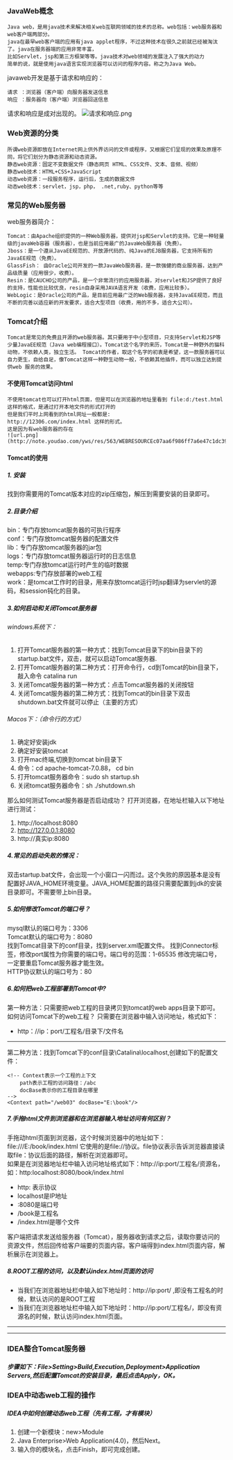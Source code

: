 ### JavaWeb概念
    Java web，是用java技术来解决相关web互联网领域的技术的总称。web包括：web服务器和web客户端两部分。
    java在最早web客户端的应用有java applet程序，不过这种技术在很久之前就已经被淘汰了。java在服务器端的应用非常丰富，
    比如Servlet，jsp和第三方框架等等。java技术对web领域的发展注入了强大的动力
    简单的说，就是使用java语言实现浏览器可以访问的程序内容。称之为Java Web。

javaweb开发是基于请求和响应的：

    请求 ：浏览器（客户端）向服务器发送信息
    响应 ：服务器向（客户端）浏览器回送信息
请求和响应是成对出现的。
    ![请求和响应.png](http://note.youdao.com/yws/res/592/WEBRESOURCEb0468c848b2a445f722edcf4c56324ae)
### Web资源的分类
    所谓web资源即放在Internet网上供外界访问的文件或程序，又根据它们呈现的效果及原理不同，将它们划分为静态资源和动态资源。
    静态web资源：固定不变数据文件（静态网页 HTML、CSS文件、文本、音频、视频）
    静态web技术：HTML+CSS+JavaScript
    动态web资源：一段服务程序，运行后，生成的数据文件
    动态web技术：servlet，jsp，php， .net,ruby、python等等
### 常见的Web服务器
web服务器简介：
    
    Tomcat：由Apache组织提供的一种Web服务器，提供对jsp和Servlet的支持。它是一种轻量级的javaWeb容器（服务器），也是当前应用最广的JavaWeb服务器（免费）。
    Jboss：是一个遵从JavaEE规范的、开放源代码的、纯Java的EJB服务器，它支持所有的JavaEE规范（免费）。
    GlassFish： 由Oracle公司开发的一款JavaWeb服务器，是一款强健的商业服务器，达到产品级质量（应用很少，收费）。
    Resin：是CAUCHO公司的产品，是一个非常流行的应用服务器，对servlet和JSP提供了良好的支持，性能也比较优良，resin自身采用JAVA语言开发（收费，应用比较多）。
    WebLogic：是Oracle公司的产品，是目前应用最广泛的Web服务器，支持JavaEE规范，而且不断的完善以适应新的开发要求，适合大型项目（收费，用的不多，适合大公司）。


### Tomcat介绍
    Tomcat是常见的免费且开源的web服务器。其只要用于中小型项目，只支持Servlet和JSP等少量JavaEE规范（Java web编程接口）。Tomcat这个名字的来历，Tomcat是一种野外的猫科动物，不依赖人类，独立生活。 Tomcat的作者，取这个名字的初衷是希望，这一款服务器可以自力更生，自给自足，像Tomcat这样一种野生动物一般，不依赖其他插件，而可以独立达到提供web 服务的效果。
#### 不使用Tomcat访问html
    不使用tomcat也可以打开html页面，但是可以在浏览器的地址里看到 file:d:/test.html 这样的格式，是通过打开本地文件的形式打开的
    但是我们平时上网看到的html网址一般都是: 
    http://12306.com/index.html 这样的形式。
    这是因为有web服务器的存在
    ![url.png](http://note.youdao.com/yws/res/563/WEBRESOURCEc07aa6f986ff7a6e47c1dc39969d793a)
#### Tomcat的使用
##### 1. 安装
找到你需要用的Tomcat版本对应的zip压缩包，解压到需要安装的目录即可。
##### 2.目录介绍
bin：专门存放tomcat服务器的可执行程序<br>
conf：专门存放tomcat服务器的配置文件<br>
lib：专门存放tomcat服务器的jar包<br>
logs：专门存放tomcat服务器运行时的日志信息<br>
temp:专门存放tomcat运行时产生的临时数据<br>
webapps:专门存放部署的web工程<br>
work：是tomcat工作时的目录，用来存放tomcat运行时jsp翻译为servlet的源码，和session钝化的目录。
##### 3.如何启动和关闭Tomcat服务器
###### windows系统下：
1. 打开Tomcat服务器的第一种方式：找到Tomcat目录下的bin目录下的startup.bat文件，双击，就可以启动Tomcat服务器.
2. 打开Tomcat服务器的第二种方式：打开命令行，cd到Tomcat的bin目录下，敲入命令 catalina run
3. 关闭Tomcat服务器的第一种方式：点击Tomcat服务器的关闭按钮
4. 关闭Tomcat服务器的第二种方式：找到Tomcat的bin目录下双击shutdown.bat文件就可以停止（主要的方式）
###### Macos下：（命令行的方式）
1. 确定好安装jdk
2. 确定好安装tomcat
3. 打开mac终端,切换到tomcat bin目录下
4. 命令：cd apache-tomcat-7.0.88， cd bin
5. 打开tomcat服务器命令：sudo sh startup.sh
6. 关闭tomcat服务器命令：sh ./shutdown.sh

那么如何测试Tomcat服务器是否启动成功？
打开浏览器，在地址栏输入以下地址进行测试：
1. http://localhost:8080
2. http://127.0.0.1:8080
3. http://真实ip:8080
##### 4.常见的启动失败的情况：
双击startup.bat文件，会出现一个小窗口一闪而过。这个失败的原因基本是没有配置好JAVA_HOME环境变量。JAVA_HOME配置的路径只需要配置到jdk的安装目录即可。不需要带上bin目录。
##### 5.如何修改Tomcat的端口号？
mysql默认的端口号为：3306<br>
Tomcat默认的端口号为：8080    
找到Tomcat目录下的conf目录，找到server.xml配置文件。
找到Connector标签，修改port属性为你需要的端口号。端口号的范围：1-65535
修改完端口号，一定要重启Tomcat服务器才能生效。<br>
HTTP协议默认的端口号为：80

##### 6.如何把web工程部署到Tomcat中?
第一种方法：只需要把web工程的目录拷贝到tomcat的web
apps目录下即可。
如何访问Tomcat下的web工程？
只需要在浏览器中输入访问地址，格式如下：
- http：//ip：port/工程名/目录下/文件名
---
第二种方法：找到Tomcat下的conf目录\Catalina\localhost\,创建如下的配置文件：

    <!-- Context表示一个工程的上下文
        path表示工程的访问路径：/abc
        docBase表示你的工程目录在哪里
    -->
    <Context path="/web03" docBase="E:\book"/>
##### 7.手拖html文件到浏览器和在浏览器输入地址访问有何区别？
手拖动html页面到浏览器，这个时候浏览器中的地址如下：
file:///E:/book/index.html
它使用的是file://协议。file协议表示告诉浏览器直接读取file：协议后面的路径，解析在浏览器即可。<br>
如果是在浏览器地址栏中输入访问地址格式如下：http://ip:port/工程名/资源名，如：http:localhost:8080/book/index.html
- http: 表示协议
- localhost是IP地址
- :8080是端口号
- /book是工程名
- /index.html是哪个文件

客户端把请求发送给服务器（Tomcat），服务器收到请求之后，读取你要访问的资源文件，然后回传给客户端要的页面内容。客户端得到index.html页面内容，解析展示在浏览器上。
##### 8.ROOT工程的访问，以及默认index.html页面的访问
- 当我们在浏览器地址栏中输入如下地址时：http://ip:port/ ,即没有工程名的时候，默认访问的是ROOT工程
- 当我们在浏览器地址栏中输入如下地址时：http://ip:port/工程名/，即没有资源名的时候，默认访问index.html页面。
---
---
### IDEA整合Tomcat服务器
##### 步骤如下：File>Setting>Build,Execution,Deployment>Application Servers,然后配置Tomcat的安装目录，最后点击Apply，OK。
### IDEA中动态web工程的操作
##### IDEA中如何创建动态web工程（先有工程，才有模块）
1. 创建一个新模块：new>Module
2. Java Enterprise>Web Application(4.0)，然后Next。
3. 输入你的模块名，点击Finish，即可完成创建。